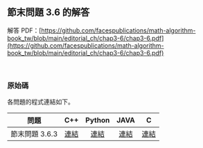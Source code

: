 ## 節末問題 3.6 的解答

解答 PDF：[https://github.com/facespublications/math-algorithm-book_tw/blob/main/editorial_ch/chap3-6/chap3-6.pdf](https://github.com/facespublications/math-algorithm-book_tw/blob/main/editorial_ch/chap3-6/chap3-6.pdf)

<br />

### 原始碼

各問題的程式連結如下。

| 問題 | C++ | Python | JAVA | C |
|:---:|:---:|:---:|:---:|:---:|
| 節末問題 3.6.3 | [連結](https://github.com/facespublications/math-algorithm-book_tw/blob/main/editorial_ch/chap3-6/prob3-6-3.cpp) | [連結](https://github.com/facespublications/math-algorithm-book_tw/blob/main/editorial_ch/chap3-6/prob3-6-3.py) | [連結](https://github.com/facespublications/math-algorithm-book_tw/blob/main/editorial_ch/chap3-6/prob3-6-3.java) | [連結](https://github.com/facespublications/math-algorithm-book_tw/blob/main/editorial_ch/chap3-6/prob3-6-3.c) |
